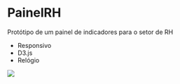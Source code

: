 # PainelRH
Protótipo de um painel de indicadores para o setor de RH

- Responsivo
- D3.js
- Relógio

<img src="./painel.JPG">